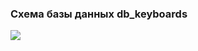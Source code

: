 ### Схема базы данных db_keyboards
<img src="https://github.com/tovDmitrij/keyboards/blob/main/docs/svg/db_physic_keyboards.svg" />